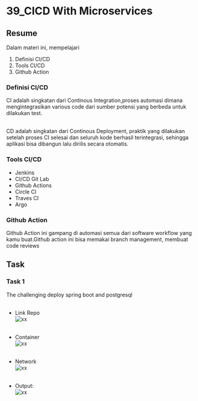 # 39_CICD With Microservices

## Resume

Dalam materi ini, mempelajari <br />

1. Definisi CI/CD <br />
2. Tools CI/CD <br />
3. Github Action <br />

### Definisi CI/CD

CI adalah singkatan dari Continous Integration,proses automasi dimana mengintegrasikan various code dari sumber potensi yang berbeda untuk dilakukan test. <br /><br />

CD adalah singkatan dari Continous Deployment, praktik yang dilakukan setelah proses CI selesai dan seluruh kode berhasil terintegrasi, sehingga aplikasi bisa dibangun lalu dirilis secara otomatis.

### Tools CI/CD

- Jenkins
- CI/CD Git Lab
- Github Actions
- Circle CI
- Traves CI
- Argo

### Github Action

Github Action ini gampang di automasi semua dari software workflow yang kamu buat.Github action ini bisa memakai branch management, membuat code reviews<br/>

## Task

### Task 1

The challenging deploy spring boot and postgresql<br /> <br />

- Link Repo<br/>
  ![xx]()<br /><br />

- Container<br />
  ![xx]()<br /><br />

- Network <br />
  ![xx]()<br /><br />

- Output:<br />
  ![xx]()<br /><br />

